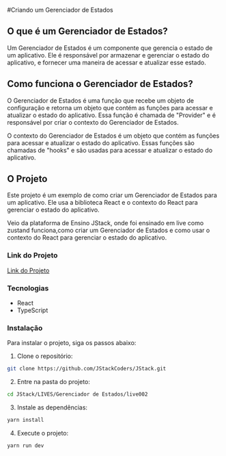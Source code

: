 #Criando um Gerenciador de Estados

## O que é um Gerenciador de Estados?

Um Gerenciador de Estados é um componente que gerencia o estado de um aplicativo. Ele é responsável por armazenar e gerenciar o estado do aplicativo, e fornecer uma maneira de acessar e atualizar esse estado.

## Como funciona o Gerenciador de Estados?

O Gerenciador de Estados é uma função que recebe um objeto de configuração e retorna um objeto que contém as funções para acessar e atualizar o estado do aplicativo. Essa função é chamada de "Provider" e é responsável por criar o contexto do Gerenciador de Estados.

O contexto do Gerenciador de Estados é um objeto que contém as funções para acessar e atualizar o estado do aplicativo. Essas funções são chamadas de "hooks" e são usadas para acessar e atualizar o estado do aplicativo.

## O Projeto

Este projeto é um exemplo de como criar um Gerenciador de Estados para um aplicativo. Ele usa a biblioteca React e o contexto do React para gerenciar o estado do aplicativo.

Veio da plataforma de Ensino JStack, onde foi ensinado em live como zustand funciona,como criar um Gerenciador de Estados e como usar o contexto do React para gerenciar o estado do aplicativo.

### Link do Projeto

[Link do Projeto](https://github.com/JStackCoders/JStack/tree/main/LIVES/Gerenciador%20de%20Estados/live002)

### Tecnologias

- React
- TypeScript

### Instalação

Para instalar o projeto, siga os passos abaixo:

1. Clone o repositório:

```bash
git clone https://github.com/JStackCoders/JStack.git
```

2. Entre na pasta do projeto:

```bash
cd JStack/LIVES/Gerenciador de Estados/live002
```

3. Instale as dependências:

```bash
yarn install
```

4. Execute o projeto:

```bash
yarn run dev
```

